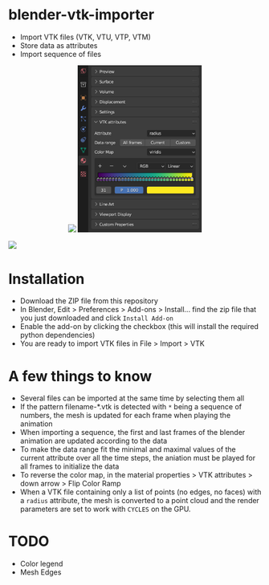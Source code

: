 # blender-vtk-importer
- Import VTK files (VTK, VTU, VTP, VTM)
- Store data as attributes
- Import sequence of files 

<p align="center">
  <img src="images/tpms.gif" width="49%"/>
  <img src="images/material_properties.png" width="49%">
</p>
<img src="images/viridis.png">

# Installation
- Download the ZIP file from this repository
- In Blender, Edit > Preferences > Add-ons > Install... find the zip file that you just downloaded and click `Install Add-on`
- Enable the add-on by clicking the checkbox (this will install the required python dependencies)
- You are ready to import VTK files in File > Import > VTK

# A few things to know
- Several files can be imported at the same time by selecting them all
- If the pattern filename-*.vtk is detected with `*` being a sequence of numbers, the mesh is updated for each frame when playing the animation
- When importing a sequence, the first and last frames of the blender animation are updated according to the data
- To make the data range fit the minimal and maximal values of the current attribute over all the time steps, the aniation must be played for all frames to initialize the data
- To reverse the color map, in the material properties > VTK attributes > down arrow > Flip Color Ramp
- When a VTK file containing only a list of points (no edges, no faces) with a `radius` attribute, the mesh is converted to a point cloud and the render parameters are set to work with `CYCLES` on the GPU.

# TODO
- Color legend
- Mesh Edges